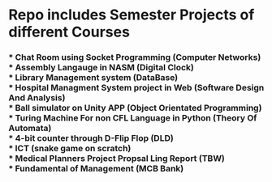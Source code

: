 # Repo includes Semester Projects of different Courses
<h3>
* Chat Room using Socket Programming (Computer Networks)<br>
* Assembly Langauge in NASM (Digital Clock) <br>
* Library Management system (DataBase)<br>
* Hospital Managment System project in Web (Software Design And Analysis) <br>
* Ball simulator on Unity APP (Object Orientated Programming)<br>
* Turing Machine For non CFL Language in Python (Theory Of Automata)<br>
* 4-bit counter through D-Flip Flop (DLD)<br>
* ICT (snake game on scratch)<br>
* Medical Planners Project Propsal Ling Report (TBW)<br>
* Fundamental of Management (MCB Bank)<br>
